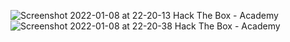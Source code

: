 ![Screenshot 2022-01-08 at 22-20-13 Hack The Box - Academy](https://user-images.githubusercontent.com/21301377/148647699-f8a1d876-7ccb-4fed-8814-0530024c998d.png)
![Screenshot 2022-01-08 at 22-20-38 Hack The Box - Academy](https://user-images.githubusercontent.com/21301377/148647700-80ff69f1-874d-4adb-bcfa-b8a249ae9c7c.png)
